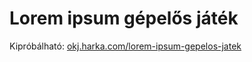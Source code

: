 # Lorem ipsum gépelős játék

Kipróbálható: [okj.harka.com/lorem-ipsum-gepelos-jatek](https://okj.harka.com/lorem-ipsum-gepelos-jatek/)
